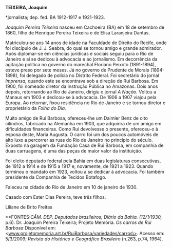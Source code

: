 **TEIXEIRA, Joaquim**

\*jornalista; dep. fed. BA 1912-1917 e 1921-1923.

*Joaquim Pereira Teixeira* nasceu em Cachoeira (BA) em 18 de setembro de
1860, filho de Henrique Pereira Teixeira e de Elisa Laranjeira Dantas.

Matriculou-se aos 14 anos de idade na Faculdade de Direito do Recife,
onde foi discípulo de J. J. Seabra, do qual se tornou amigo e grande
admirador. Após diplomar-se em ciências jurídicas e sociais seguiu para
o Rio de Janeiro e aí se dedicou à advocacia e ao jornalismo. Em
decorrência da agitação política no governo do marechal Floriano Peixoto
(1891-1894), esteve preso por sete meses. Já no governo de Prudente de
Morais (1894-1898), foi delegado de polícia no Distrito Federal. Foi
secretário do jornal *Imprensa,* quando este se encontrava sob a direção
de Rui Barbosa. Em 1900, foi nomeado diretor da Instrução Pública no
Amazonas. Dois anos depois, retornando ao Rio de Janeiro, dirigiu o
jornal *A Nação.* Voltou a Manaus em 1903 e dedicou-se à advocacia. De
1906 a 1907 viajou pela Europa. Ao retornar, fixou residência no Rio de
Janeiro e se tornou diretor e proprietário da *Folha do Dia.*

Muito amigo de Rui Barbosa, ofereceu-lhe um Daimler Benz de oito
cilindros, fabricado na Alemanha em 1903, que adquirira de um amigo em
dificuldades financeiras. Como Rui devolvesse o presente, ofereceu-o à
esposa deste, Maria Augusta. O carro foi um dos poucos automóveis de
alto luxo a percorrer as ruas do Rio de Janeiro no princípio do século.
Exposto na garagem da Fundação Casa de Rui Barbosa, em companhia de duas
carruagens, é uma das peças de maior valor da instituição.

Foi eleito deputado federal pela Bahia em duas legislaturas
consecutivas, de 1912 a 1914 e de 1915 a 1917 e, novamente, de 1921 a
1923. Quando terminou o mandato em 1923, voltou a se dedicar à
advocacia. Foi também presidente da Companhia de Tecidos Botafogo.

Faleceu na cidade do Rio de Janeiro em 10 de janeiro de 1930.

Casado com Ester Dias Pereira, teve três filhos.

Liliane de Brito Freitas

**FONTES:**CÂM. DEP. *Deputados brasileiros*; *Diário da Bahia*.
(12/1/1930*,* p.6). Dr. Joaquim Pereira Teixeira; Projeto Memória. *Os
carros de Rui Barbosa* Disponível em:
\<www.projetomemoria.art.br/RuiBarbosa/variedades/carros\>. Acesso em:
5/3/2009; *Revista do Histórico e Geográfico Brasileiro* (n.263, p.74,
1964).
